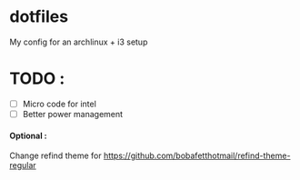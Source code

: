 # dotfiles
My config for an archlinux + i3 setup


# TODO : 

- [ ] Micro code for intel 
- [ ] Better power management

#### Optional : 
Change refind theme for https://github.com/bobafetthotmail/refind-theme-regular
